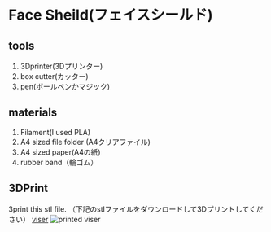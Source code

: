 # Face Sheild(フェイスシールド)

## tools
1. 3Dprinter(3Dプリンター)
2. box cutter(カッター)
3. pen(ボールペンかマジック)

## materials
1. Filament(I used PLA)
2. A4 sized file folder (A4クリアファイル)
3. A4 sized paper(A4の紙)
4. rubber band（輪ゴム）

## 3DPrint
3print this stl file. （下記のstlファイルをダウンロードして3Dプリントしてください）
[viser](https://doyodoyo.github.io/facesheild/data/viser.stl)
![printed viser](https://doyodoyo.github.io/facesheild/images/a.jpeg)

